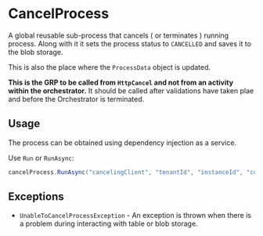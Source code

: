 ﻿# CancelProcess

A global reusable sub-process that cancels ( or terminates ) running process.
Along with it it sets the process status to `CANCELLED` and saves it to the blob storage.

This is also the place where the `ProcessData` object is updated.

**This is the GRP to be called from `HttpCancel` and not from an activity within the orchestrator.**
It should be called after validations have taken plae and before the Orchestrator is terminated.

##  Usage
The process can be obtained using dependency injection as a service.

Use `Run` or `RunAsync`:
```csharp
cancelProcess.RunAsync("cancelingClient", "tenantId", "instanceId", "correlationId");
```

## Exceptions
  - `UnableToCancelProcessException` - An exception is thrown when there is a problem during interacting with table or blob storage.
